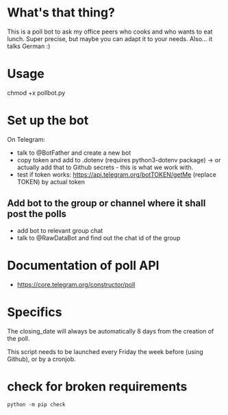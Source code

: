 # What's that thing?

This is a poll bot to ask my office peers who cooks and who wants to eat lunch.
Super precise, but maybe you can adapt it to your needs. Also… it talks
German :)

# Usage

chmod +x pollbot.py

# Set up the bot

On Telegram:

- talk to @BotFather and create a new bot
- copy token and add to .dotenv (requires python3-dotenv package) →
  or actually add that to Github secrets - this is what we work with.
- test if token works: https://api.telegram.org/botTOKEN/getMe (replace TOKEN) by actual token

## Add bot to the group or channel where it shall post the polls

- add bot to relevant group chat
- talk to @RawDataBot and find out the chat id of the group

# Documentation of poll API

- https://core.telegram.org/constructor/poll

# Specifics

The closing_date will always be automatically 8 days from the creation of the poll.

This script needs to be launched every Friday the week before (using Github), or by a cronjob.

# check for broken requirements

`python -m pip check`
